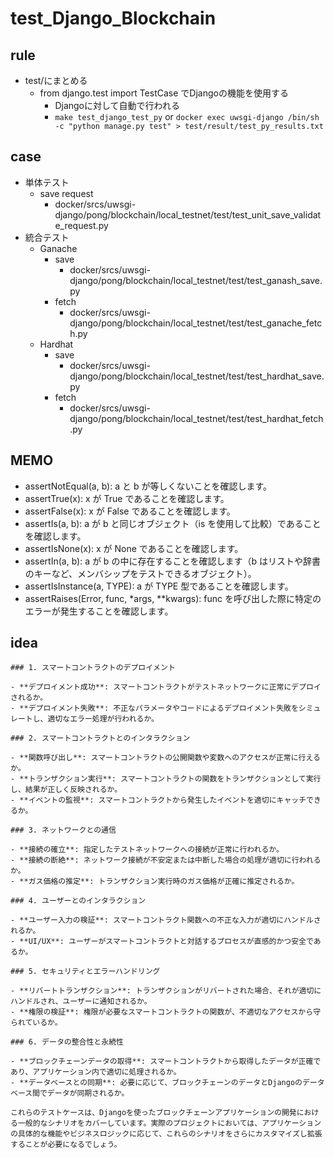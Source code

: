 # test_Django_Blockchain

## rule

- test/にまとめる
  - from django.test import TestCase でDjangoの機能を使用する
    - Djangoに対して自動で行われる
    - `make test_django_test_py` or `docker exec uwsgi-django /bin/sh -c "python manage.py test" > test/result/test_py_results.txt`  

## case

- 単体テスト
  - save request  
    - docker/srcs/uwsgi-django/pong/blockchain/local_testnet/test/test_unit_save_validate_request.py
- 統合テスト
  - Ganache
    - save
      - docker/srcs/uwsgi-django/pong/blockchain/local_testnet/test/test_ganash_save.py
    - fetch  
      - docker/srcs/uwsgi-django/pong/blockchain/local_testnet/test/test_ganache_fetch.py  
  - Hardhat  
    - save
      - docker/srcs/uwsgi-django/pong/blockchain/local_testnet/test/test_hardhat_save.py
    - fetch
      - docker/srcs/uwsgi-django/pong/blockchain/local_testnet/test/test_hardhat_fetch.py  

## MEMO

- assertNotEqual(a, b): a と b が等しくないことを確認します。
- assertTrue(x): x が True であることを確認します。
- assertFalse(x): x が False であることを確認します。
- assertIs(a, b): a が b と同じオブジェクト（is を使用して比較）であることを確認します。
- assertIsNone(x): x が None であることを確認します。
- assertIn(a, b): a が b の中に存在することを確認します（b はリストや辞書のキーなど、メンバシップをテストできるオブジェクト）。
- assertIsInstance(a, TYPE): a が TYPE 型であることを確認します。
- assertRaises(Error, func, *args, **kwargs): func を呼び出した際に特定のエラーが発生することを確認します。

## idea

```
### 1. スマートコントラクトのデプロイメント

- **デプロイメント成功**: スマートコントラクトがテストネットワークに正常にデプロイされるか。
- **デプロイメント失敗**: 不正なパラメータやコードによるデプロイメント失敗をシミュレートし、適切なエラー処理が行われるか。

### 2. スマートコントラクトとのインタラクション

- **関数呼び出し**: スマートコントラクトの公開関数や変数へのアクセスが正常に行えるか。
- **トランザクション実行**: スマートコントラクトの関数をトランザクションとして実行し、結果が正しく反映されるか。
- **イベントの監視**: スマートコントラクトから発生したイベントを適切にキャッチできるか。

### 3. ネットワークとの通信

- **接続の確立**: 指定したテストネットワークへの接続が正常に行われるか。
- **接続の断絶**: ネットワーク接続が不安定または中断した場合の処理が適切に行われるか。
- **ガス価格の推定**: トランザクション実行時のガス価格が正確に推定されるか。

### 4. ユーザーとのインタラクション

- **ユーザー入力の検証**: スマートコントラクト関数への不正な入力が適切にハンドルされるか。
- **UI/UX**: ユーザーがスマートコントラクトと対話するプロセスが直感的かつ安全であるか。

### 5. セキュリティとエラーハンドリング

- **リバートトランザクション**: トランザクションがリバートされた場合、それが適切にハンドルされ、ユーザーに通知されるか。
- **権限の検証**: 権限が必要なスマートコントラクトの関数が、不適切なアクセスから守られているか。

### 6. データの整合性と永続性

- **ブロックチェーンデータの取得**: スマートコントラクトから取得したデータが正確であり、アプリケーション内で適切に処理されるか。
- **データベースとの同期**: 必要に応じて、ブロックチェーンのデータとDjangoのデータベース間でデータが同期されるか。

これらのテストケースは、Djangoを使ったブロックチェーンアプリケーションの開発における一般的なシナリオをカバーしています。実際のプロジェクトにおいては、アプリケーションの具体的な機能やビジネスロジックに応じて、これらのシナリオをさらにカスタマイズし拡張することが必要になるでしょう。
```
